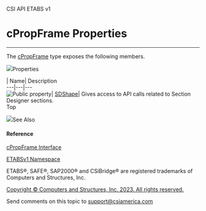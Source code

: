 ﻿

CSI API ETABS v1

# cPropFrame Properties  
  
---  
  
The [cPropFrame](818573fe-2b13-6183-8dc9-0cf3e8e02c7a.htm) type exposes the
following members.

![](../icons/SectionExpanded.png)Properties

| Name| Description  
---|---|---  
![Public property](../icons/pubproperty.gif)|
[SDShape](e312860d-b065-2377-ce9f-0b0560c79eb5.htm)|  Gives access to API
calls related to Section Designer sections.  
Top

![](../icons/SectionExpanded.png)See Also

#### Reference

[cPropFrame Interface](818573fe-2b13-6183-8dc9-0cf3e8e02c7a.htm)

[ETABSv1 Namespace](2780f1b8-2033-5289-2298-1cdb2a7508d9.htm)

ETABS®, SAFE®, SAP2000® and CSiBridge® are registered trademarks of Computers
and Structures, Inc.  

[Copyright © Computers and Structures, Inc. 2023. All rights
reserved.](http://www.csiamerica.com)

Send comments on this topic to
[support@csiamerica.com](mailto:support%40csiamerica.com?Subject=CSI%20API%20ETABS%20v1)

